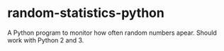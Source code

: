 # random-statistics-python
A Python program to monitor how often random numbers apear. Should work with Python 2 and 3.
